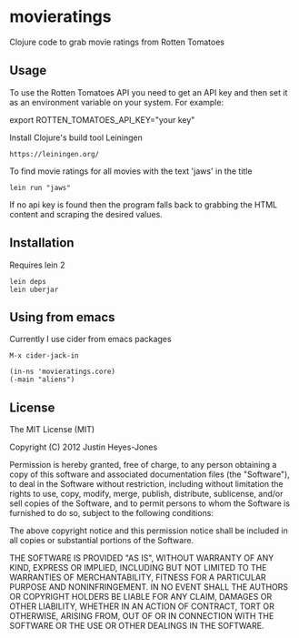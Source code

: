 # movieratings

Clojure code to grab movie ratings from Rotten Tomatoes

## Usage

To use the Rotten Tomatoes API you need to get an API key and then set 
it as an environment variable on your system. For example:

export ROTTEN_TOMATOES_API_KEY="your key"

Install Clojure's build tool Leiningen

`https://leiningen.org/`

To find movie ratings for all movies with the text 'jaws' in the title

`lein run "jaws"`

If no api key is found then the program falls back to grabbing the HTML content 
and scraping the desired values.

## Installation

Requires lein 2

    lein deps
    lein uberjar

## Using from emacs

Currently I use cider from emacs packages

    M-x cider-jack-in

    (in-ns 'movieratings.core)
    (-main "aliens")

## License

The MIT License (MIT)

Copyright (C) 2012 Justin Heyes-Jones

Permission is hereby granted, free of charge, to any person obtaining a copy
of this software and associated documentation files (the "Software"), to deal
in the Software without restriction, including without limitation the rights
to use, copy, modify, merge, publish, distribute, sublicense, and/or sell
copies of the Software, and to permit persons to whom the Software is
furnished to do so, subject to the following conditions:

The above copyright notice and this permission notice shall be included in
all copies or substantial portions of the Software.

THE SOFTWARE IS PROVIDED "AS IS", WITHOUT WARRANTY OF ANY KIND, EXPRESS OR
IMPLIED, INCLUDING BUT NOT LIMITED TO THE WARRANTIES OF MERCHANTABILITY,
FITNESS FOR A PARTICULAR PURPOSE AND NONINFRINGEMENT. IN NO EVENT SHALL THE
AUTHORS OR COPYRIGHT HOLDERS BE LIABLE FOR ANY CLAIM, DAMAGES OR OTHER
LIABILITY, WHETHER IN AN ACTION OF CONTRACT, TORT OR OTHERWISE, ARISING FROM,
OUT OF OR IN CONNECTION WITH THE SOFTWARE OR THE USE OR OTHER DEALINGS IN
THE SOFTWARE.

